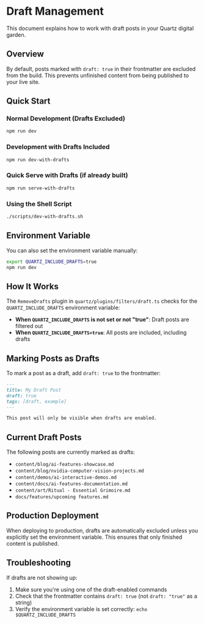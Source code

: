 # Draft Management

This document explains how to work with draft posts in your Quartz digital garden.

## Overview

By default, posts marked with `draft: true` in their frontmatter are excluded from the build. This prevents unfinished content from being published to your live site.

## Quick Start

### Normal Development (Drafts Excluded)
```bash
npm run dev
```

### Development with Drafts Included
```bash
npm run dev-with-drafts
```

### Quick Serve with Drafts (if already built)
```bash
npm run serve-with-drafts
```

### Using the Shell Script
```bash
./scripts/dev-with-drafts.sh
```

## Environment Variable

You can also set the environment variable manually:
```bash
export QUARTZ_INCLUDE_DRAFTS=true
npm run dev
```

## How It Works

The `RemoveDrafts` plugin in `quartz/plugins/filters/draft.ts` checks for the `QUARTZ_INCLUDE_DRAFTS` environment variable:

- **When `QUARTZ_INCLUDE_DRAFTS` is not set or not "true"**: Draft posts are filtered out
- **When `QUARTZ_INCLUDE_DRAFTS=true`**: All posts are included, including drafts

## Marking Posts as Drafts

To mark a post as a draft, add `draft: true` to the frontmatter:

```markdown
---
title: My Draft Post
draft: true
tags: [draft, example]
---

This post will only be visible when drafts are enabled.
```

## Current Draft Posts

The following posts are currently marked as drafts:

- `content/blog/ai-features-showcase.md`
- `content/blog/nvidia-computer-vision-projects.md`
- `content/demos/ai-interactive-demos.md`
- `content/docs/ai-features-documentation.md`
- `content/art/Ritual - Essential Grimoire.md`
- `docs/features/upcoming features.md`

## Production Deployment

When deploying to production, drafts are automatically excluded unless you explicitly set the environment variable. This ensures that only finished content is published.

## Troubleshooting

If drafts are not showing up:

1. Make sure you're using one of the draft-enabled commands
2. Check that the frontmatter contains `draft: true` (not `draft: "true"` as a string)
3. Verify the environment variable is set correctly: `echo $QUARTZ_INCLUDE_DRAFTS` 